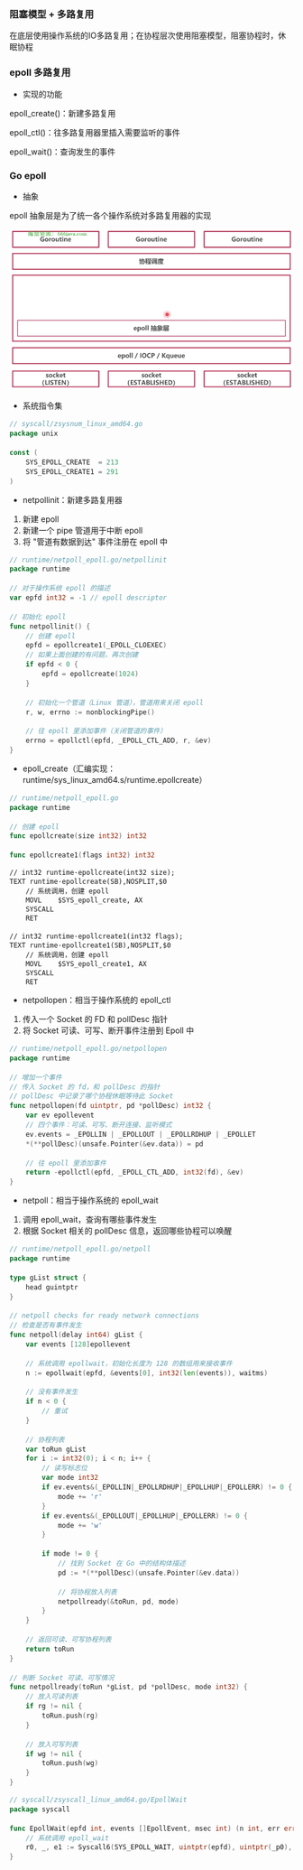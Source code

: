 ### 阻塞模型 + 多路复用

在底层使用操作系统的IO多路复用；在协程层次使用阻塞模型，阻塞协程时，休眠协程


### epoll 多路复用

* 实现的功能

epoll_create()：新建多路复用

epoll_ctl()：往多路复用器里插入需要监听的事件

epoll_wait()：查询发生的事件


### Go epoll

* 抽象

epoll 抽象层是为了统一各个操作系统对多路复用器的实现

![Go 的 epoll 抽象](images/005_Go的epoll抽象.png)


* 系统指令集

```go
// syscall/zsysnum_linux_amd64.go
package unix

const (
	SYS_EPOLL_CREATE  = 213
	SYS_EPOLL_CREATE1 = 291
)
```


* netpollinit：新建多路复用器

1. 新建 epoll
2. 新建一个 pipe 管道用于中断 epoll
3. 将 "管道有数据到达" 事件注册在 epoll 中

```go
// runtime/netpoll_epoll.go/netpollinit
package runtime

// 对于操作系统 epoll 的描述
var epfd int32 = -1 // epoll descriptor

// 初始化 epoll
func netpollinit() {
	// 创建 epoll
	epfd = epollcreate1(_EPOLL_CLOEXEC)
	// 如果上面创建的有问题，再次创建
	if epfd < 0 {
		epfd = epollcreate(1024)
	}

	// 初始化一个管道（Linux 管道），管道用来关闭 epoll
	r, w, errno := nonblockingPipe()

	// 往 epoll 里添加事件（关闭管道的事件）
	errno = epollctl(epfd, _EPOLL_CTL_ADD, r, &ev)
}
```


* epoll_create（汇编实现：runtime/sys_linux_amd64.s/runtime.epollcreate）

```go
// runtime/netpoll_epoll.go
package runtime

// 创建 epoll
func epollcreate(size int32) int32

func epollcreate1(flags int32) int32
```

```assembly
// int32 runtime·epollcreate(int32 size);
TEXT runtime·epollcreate(SB),NOSPLIT,$0
    // 系统调用，创建 epoll
	MOVL    $SYS_epoll_create, AX
	SYSCALL
	RET

// int32 runtime·epollcreate1(int32 flags);
TEXT runtime·epollcreate1(SB),NOSPLIT,$0
    // 系统调用，创建 epoll
	MOVL	$SYS_epoll_create1, AX
	SYSCALL
	RET
```


* netpollopen：相当于操作系统的 epoll_ctl

1. 传入一个 Socket 的 FD 和 pollDesc 指针
2. 将 Socket 可读、可写、断开事件注册到 Epoll 中

```go
// runtime/netpoll_epoll.go/netpollopen
package runtime

// 增加一个事件
// 传入 Socket 的 fd，和 pollDesc 的指针
// pollDesc 中记录了哪个协程休眠等待此 Socket
func netpollopen(fd uintptr, pd *pollDesc) int32 {
	var ev epollevent
	// 四个事件：可读、可写、断开连接、监听模式
	ev.events = _EPOLLIN | _EPOLLOUT | _EPOLLRDHUP | _EPOLLET
	*(**pollDesc)(unsafe.Pointer(&ev.data)) = pd

	// 往 epoll 里添加事件
	return -epollctl(epfd, _EPOLL_CTL_ADD, int32(fd), &ev)
}
```


* netpoll：相当于操作系统的 epoll_wait

1. 调用 epoll_wait，查询有哪些事件发生
2. 根据 Socket 相关的 pollDesc 信息，返回哪些协程可以唤醒

```go
// runtime/netpoll_epoll.go/netpoll
package runtime

type gList struct {
	head guintptr
}

// netpoll checks for ready network connections
// 检查是否有事件发生
func netpoll(delay int64) gList {
	var events [128]epollevent

	// 系统调用 epollwait，初始化长度为 128 的数组用来接收事件
	n := epollwait(epfd, &events[0], int32(len(events)), waitms)

	// 没有事件发生
	if n < 0 {
		// 重试
	}

	// 协程列表
	var toRun gList
	for i := int32(0); i < n; i++ {
		// 读写标志位
		var mode int32
		if ev.events&(_EPOLLIN|_EPOLLRDHUP|_EPOLLHUP|_EPOLLERR) != 0 {
			mode += 'r'
		}
		if ev.events&(_EPOLLOUT|_EPOLLHUP|_EPOLLERR) != 0 {
			mode += 'w'
		}

		if mode != 0 {
			// 找到 Socket 在 Go 中的结构体描述
			pd := *(**pollDesc)(unsafe.Pointer(&ev.data))

			// 将协程放入列表
			netpollready(&toRun, pd, mode)
		}
	}

	// 返回可读、可写协程列表
	return toRun
}

// 判断 Socket 可读、可写情况
func netpollready(toRun *gList, pd *pollDesc, mode int32) {
	// 放入可读列表
	if rg != nil {
		toRun.push(rg)
	}

	// 放入可写列表
	if wg != nil {
		toRun.push(wg)
	}
}
```

```go
// syscall/zsyscall_linux_amd64.go/EpollWait
package syscall

func EpollWait(epfd int, events []EpollEvent, msec int) (n int, err error) {
	// 系统调用 epoll_wait
	r0, _, e1 := Syscall6(SYS_EPOLL_WAIT, uintptr(epfd), uintptr(_p0), uintptr(len(events)), uintptr(msec), 0, 0)
}
```
